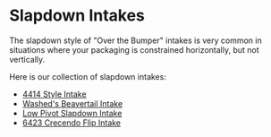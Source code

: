 # Slapdown Intakes

The slapdown style of "Over the Bumper" intakes is very common in situations where your packaging is constrained horizontally, but not vertically.

Here is our collection of slapdown intakes:

- [4414 Style Intake](examples/4414style.md)
- [Washed's Beavertail Intake](examples/washed.md)
- [Low Pivot Slapdown Intake](examples/low.md)
- [6423 Crecendo Flip Intake](examples/6423otb.md)